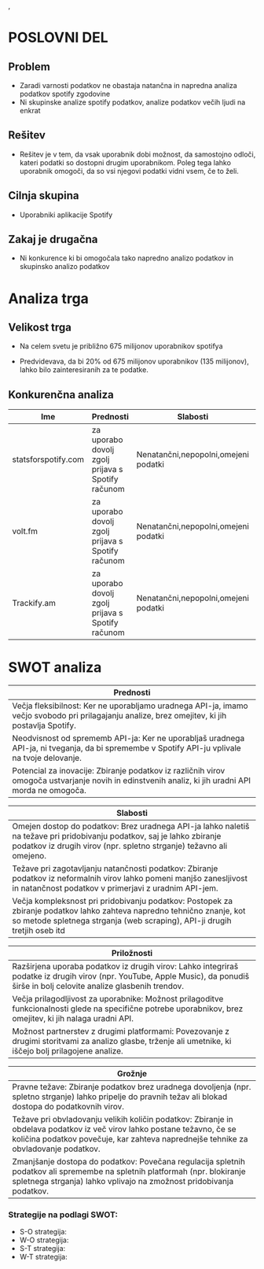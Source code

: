 ,

# POSLOVNI DEL

## Problem
- Zaradi varnosti podatkov ne obastaja natančna in napredna  analiza podatkov spotify zgodovine
- Ni skupinske analize spotify podatkov, analize podatkov večih ljudi na enkrat

## Rešitev
- Rešitev je v tem, da vsak uporabnik dobi možnost, da samostojno odloči, kateri podatki so dostopni drugim uporabnikom. Poleg tega lahko uporabnik omogoči, da so vsi njegovi podatki vidni vsem, če to želi.

## Cilnja skupina
- Uporabniki aplikacije Spotify

## Zakaj je drugačna
- Ni konkurence ki bi omogočala tako napredno analizo podatkov in skupinsko analizo podatkov

# Analiza trga

## Velikost trga
- Na celem svetu je približno 675 milijonov uporabnikov spotifya

- Predvidevava, da bi 20%  od 675 milijonov uporabnikov (135 milijonov), lahko bilo zainteresiranih za te podatke.

## Konkurenčna analiza

|       Ime           |                 Prednosti                            |               Slabosti                 |                   Naša raazlika               |
|---------------------|------------------------------------------------------|----------------------------------------|-----------------------------------------------|
| statsforspotify.com | za uporabo dovolj zgolj prijava s Spotify računom    | Nenatančni,nepopolni,omejeni podatki   | Vse kar manjka ostalim +večuporabniška analiza|
| volt.fm             | za uporabo dovolj zgolj prijava s Spotify računom    | Nenatančni,nepopolni,omejeni podatki   | Vse kar manjka ostalim +večuporabniška analiza|
| Trackify.am         | za uporabo dovolj zgolj prijava s Spotify računom    | Nenatančni,nepopolni,omejeni podatki   | Vse kar manjka ostalim +večuporabniška analiza|

# SWOT analiza

| Prednosti |   
|-----------|
| Večja fleksibilnost: Ker ne uporabljamo uradnega API-ja, imamo večjo svobodo pri prilagajanju analize, brez omejitev, ki jih postavlja Spotify.    | 
| Neodvisnost od sprememb API-ja: Ker ne uporabljaš uradnega API-ja, ni tveganja, da bi spremembe v Spotify API-ju vplivale na tvoje delovanje.    |
| Potencial za inovacije: Zbiranje podatkov iz različnih virov omogoča ustvarjanje novih in edinstvenih analiz, ki jih uradni API morda ne omogoča.    |

| Slabosti |
|-----------|
| Omejen dostop do podatkov: Brez uradnega API-ja lahko naletiš na težave pri pridobivanju podatkov, saj je lahko zbiranje podatkov iz drugih virov (npr. spletno strganje) težavno ali omejeno.    | 
| Težave pri zagotavljanju natančnosti podatkov: Zbiranje podatkov iz neformalnih virov lahko pomeni manjšo zanesljivost in natančnost podatkov v primerjavi z uradnim API-jem.   |
| Večja kompleksnost pri pridobivanju podatkov: Postopek za zbiranje podatkov lahko zahteva napredno tehnično znanje, kot so metode spletnega strganja (web scraping), API-ji drugih tretjih oseb itd    |

| Priložnosti |
|-----------|
| Razširjena uporaba podatkov iz drugih virov: Lahko integriraš podatke iz drugih virov (npr. YouTube, Apple Music), da ponudiš širše in bolj celovite analize glasbenih trendov.    | 
|Večja prilagodljivost za uporabnike: Možnost prilagoditve funkcionalnosti glede na specifične potrebe uporabnikov, brez omejitev, ki jih nalaga uradni API.    |
|  Možnost partnerstev z drugimi platformami: Povezovanje z drugimi storitvami za analizo glasbe, trženje ali umetnike, ki iščejo bolj prilagojene analize.   |

| Grožnje   |
|-----------|
|  Pravne težave: Zbiranje podatkov brez uradnega dovoljenja (npr. spletno strganje) lahko pripelje do pravnih težav ali blokad dostopa do podatkovnih virov.    | 
| Težave pri obvladovanju velikih količin podatkov: Zbiranje in obdelava podatkov iz več virov lahko postane težavno, če se količina podatkov povečuje, kar zahteva naprednejše tehnike za obvladovanje podatkov.    |
| Zmanjšanje dostopa do podatkov: Povečana regulacija spletnih podatkov ali spremembe na spletnih platformah (npr. blokiranje spletnega strganja) lahko vplivajo na zmožnost pridobivanja podatkov.    |

### Strategije na podlagi SWOT:
- S-O strategija: 
- W-O strategija:
- S-T strategija:
- W-T strategija: